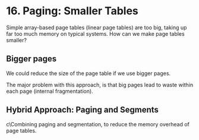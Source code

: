 # 16. Paging: Smaller Tables
Simple array-based page tables (linear page tables) are too big, taking up far too much memory on typical systems. How can we make page tables smaller?

## Bigger pages
We could reduce the size of the page table if we use bigger pages.

The major problem with this approach, is that big pages lead to waste within each page (internal fragmentation). 

## Hybrid Approach: Paging and Segments
c\Combining paging and segmentation, to reduce the memory overhead of page tables.




















